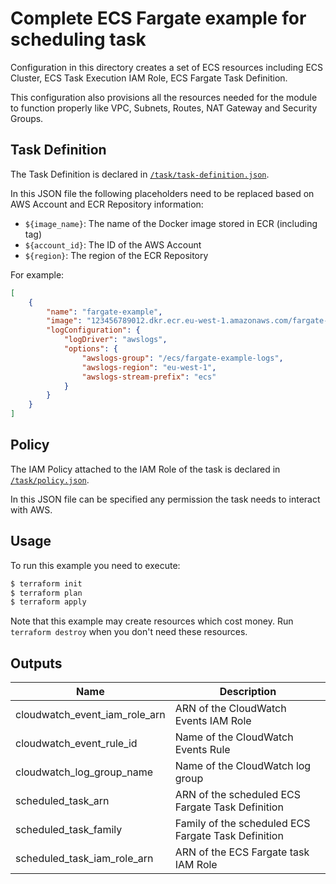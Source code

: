 # Complete ECS Fargate example for scheduling task

Configuration in this directory creates a set of ECS resources including ECS Cluster, ECS Task Execution IAM Role, ECS Fargate Task Definition.

This configuration also provisions all the resources needed for the module to function properly like VPC, Subnets, Routes, NAT Gateway and Security Groups.

## Task Definition

The Task Definition is declared in [`/task/task-definition.json`](https://github.com/babbel/terraform-aws-ecs-fargate-scheduled-task/tree/master/examples/complete/task/task-definition.json).

In this JSON file the following placeholders need to be replaced based on AWS Account and ECR Repository information:
* `${image_name}`: The name of the Docker image stored in ECR (including tag)
* `${account_id}`: The ID of the AWS Account
* `${region}`: The region of the ECR Repository

For example:
```json
[
    {
        "name": "fargate-example",
        "image": "123456789012.dkr.ecr.eu-west-1.amazonaws.com/fargate-example",
        "logConfiguration": {
            "logDriver": "awslogs",
            "options": {
                "awslogs-group": "/ecs/fargate-example-logs",
                "awslogs-region": "eu-west-1",
                "awslogs-stream-prefix": "ecs"
            }
        }
    }
]
```

## Policy

The IAM Policy attached to the IAM Role of the task is declared in [`/task/policy.json`](https://github.com/babbel/terraform-aws-ecs-fargate-scheduled-task/tree/master/examples/complete/task/policy.json).

In this JSON file can be specified any permission the task needs to interact with AWS.

## Usage

To run this example you need to execute:

```bash
$ terraform init
$ terraform plan
$ terraform apply
```

Note that this example may create resources which cost money. Run `terraform destroy` when you don't need these resources.

## Outputs

| Name | Description |
|------|-------------|
| cloudwatch\_event\_iam\_role\_arn | ARN of the CloudWatch Events IAM Role |
| cloudwatch\_event\_rule\_id | Name of the CloudWatch Events Rule |
| cloudwatch\_log\_group\_name | Name of the CloudWatch log group |
| scheduled\_task\_arn | ARN of the scheduled ECS Fargate Task Definition |
| scheduled\_task\_family | Family of the scheduled ECS Fargate Task Definition |
| scheduled\_task\_iam\_role\_arn | ARN of the ECS Fargate task IAM Role |